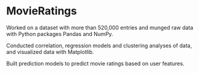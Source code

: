 # MovieRatings

Worked on a dataset with more than 520,000 entries and munged raw data with Python packages Pandas and NumPy.

Conducted correlation, regression models and clustering analyses of data, and visualized data with Matplotlib.

Built prediction models to predict movie ratings based on user features.
